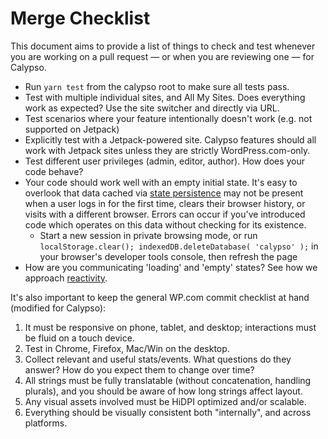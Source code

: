 # Merge Checklist

This document aims to provide a list of things to check and test whenever you are working on a pull request — or when you are reviewing one — for Calypso.

- Run `yarn test` from the calypso root to make sure all tests pass.
- Test with multiple individual sites, and All My Sites. Does everything work as expected? Use the site switcher and directly via URL.
- Test scenarios where your feature intentionally doesn't work (e.g. not supported on Jetpack)
- Explicitly test with a Jetpack-powered site. Calypso features should all work with Jetpack sites unless they are strictly WordPress.com-only.
- Test different user privileges (admin, editor, author). How does your code behave?
- Your code should work well with an empty initial state. It's easy to overlook that data cached via [state persistence](https://github.com/Automattic/wp-calypso/blob/HEAD/docs/our-approach-to-data.md#data-persistence--2754-) may not be present when a user logs in for the first time, clears their browser history, or visits with a different browser. Errors can occur if you've introduced code which operates on this data without checking for its existence.
  - Start a new session in private browsing mode, or run `localStorage.clear(); indexedDB.deleteDatabase( 'calypso' );` in your browser's developer tools console, then refresh the page
- How are you communicating 'loading' and 'empty' states? See how we approach [reactivity](reactivity.md).

It's also important to keep the general WP.com commit checklist at hand (modified for Calypso):

1. It must be responsive on phone, tablet, and desktop; interactions must be fluid on a touch device.
2. Test in Chrome, Firefox, Mac/Win on the desktop.
3. Collect relevant and useful stats/events. What questions do they answer? How do you expect them to change over time?
4. All strings must be fully translatable (without concatenation, handling plurals), and you should be aware of how long strings affect layout.
5. Any visual assets involved must be HiDPI optimized and/or scalable.
6. Everything should be visually consistent both "internally", and across platforms.
